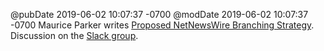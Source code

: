 @pubDate 2019-06-02 10:07:37 -0700
@modDate 2019-06-02 10:07:37 -0700
Maurice Parker writes [Proposed NetNewsWire Branching Strategy](https://vincode.io/blog/2019/06/02/minimalist-branching-strategy/). Discussion on the [Slack group](https://netnewswire.slack.com/join/shared_invite/enQtNjM4MDA1MjQzMDkzLTNlNjBhOWVhYzdhYjA4ZWFhMzQ1MTUxYjU0NTE5ZGY0YzYwZWJhNjYwNTNmNTg2NjIwYWY4YzhlYzk5NmU3ZTc).
